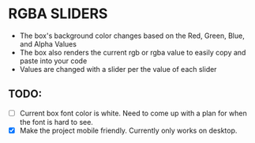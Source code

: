 # RGBA SLIDERS

- The box's background color changes based on the Red, Green, Blue, and Alpha Values
- The box also renders the current rgb or rgba value to easily copy and paste into your code
- Values are changed with a slider per the value of each slider

## TODO:

- [ ] Current box font color is white.  Need to come up with a plan for when the font is hard to see.
- [x] Make the project mobile friendly.  Currently only works on desktop.